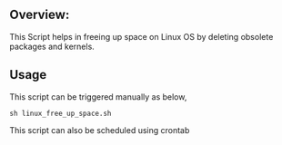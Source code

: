 ## Overview:

This Script helps in freeing up space on Linux OS by deleting obsolete packages and kernels. 

## Usage 

This script can be triggered manually as below,

```
sh linux_free_up_space.sh
```

This script can also be scheduled using crontab

